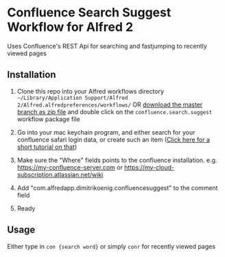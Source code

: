 # Confluence Search Suggest Workflow for Alfred 2

Uses Confluence's REST Api for searching and fastjumping to recently viewed pages

## Installation

1. Clone this repo into your Alfred workflows directory `~/Library/Application Support/Alfred 2/Alfred.alfredpreferences/workflows/` OR [download the master branch as zip file](https://github.com/dimitri-koenig/alfred-confluence-workflow/archive/master.zip) and double click on the `confluence.search.suggest` workflow package file

2. Go into your mac keychain program, and either search for your confluence safari login data, or create such an item ([Click here for a short tutorial on that](https://www.dimitrikoenig.net/better-usage-of-sensible-user-data-for-alfred-workflows.html))

3. Make sure the "Where" fields points to the confluence installation. e.g. https://my-confluence-server.com or https://my-cloud-subscription.atlassian.net/wiki 

4. Add "com.alfredapp.dimitrikoenig.confluencesuggest" to the comment field

5. Ready

## Usage

Either type in `con {search word}` or simply `conr` for recently viewed pages